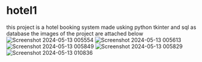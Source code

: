 # hotel1
this project is a hotel booking system made usking python tkinter and sql as database
the images of the project are attached below
![Screenshot 2024-05-13 005554](https://github.com/sarthaksabharwal1212/hotel1/assets/131660775/7419bcce-9f5e-4802-87a4-6a2f6dcf2c57)
![Screenshot 2024-05-13 005613](https://github.com/sarthaksabharwal1212/hotel1/assets/131660775/43e59b2d-bd2f-4a9c-a977-60409c43020f)
![Screenshot 2024-05-13 005849](https://github.com/sarthaksabharwal1212/hotel1/assets/131660775/64a9014f-ba9a-4fbd-a8b4-a93410e4b70c)
![Screenshot 2024-05-13 005829](https://github.com/sarthaksabharwal1212/hotel1/assets/131660775/19612712-6dab-4b64-b36a-39d7aada4006)
![Screenshot 2024-05-13 010836](https://github.com/sarthaksabharwal1212/hotel1/assets/131660775/65937483-e2f4-4cc4-a52c-30060fa4fdc5)

